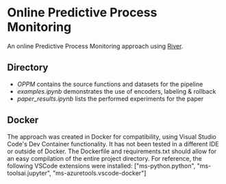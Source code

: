 # Online Predictive Process Monitoring
An online Predictive Process Monitoring approach using [River](https://github.com/online-ml/river).

## Directory
- *OPPM* contains the source functions and datasets for the pipeline
- *examples.ipynb* demonstrates the use of encoders, labeling & rollback
- *paper_results.ipynb* lists the performed experiments for the paper

## Docker
The approach was created in Docker for compatibility, using Visual Studio Code's Dev Container functionality. It has not been tested in a different IDE or outside of Docker. The Dockerfile and requirements.txt should allow for an easy compilation of the entire project directory. For reference, the following VSCode extensions were installed: ["ms-python.python", "ms-toolsai.jupyter", "ms-azuretools.vscode-docker"]